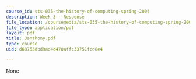 ```yaml
---
course_id: sts-035-the-history-of-computing-spring-2004
description: Week 3 - Response
file_location: /coursemedia/sts-035-the-history-of-computing-spring-2004/d68753dbd9ad4d470affc33751fcd8e4_3anthony.pdf
file_type: application/pdf
layout: pdf
title: 3anthony.pdf
type: course
uid: d68753dbd9ad4d470affc33751fcd8e4

---
```

None